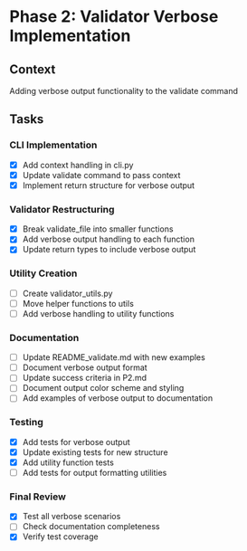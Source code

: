 # Phase 2: Validator Verbose Implementation

## Context

Adding verbose output functionality to the validate command

## Tasks

### CLI Implementation

- [x] Add context handling in cli.py
- [x] Update validate command to pass context
- [x] Implement return structure for verbose output

### Validator Restructuring

- [x] Break validate_file into smaller functions
- [x] Add verbose output handling to each function
- [x] Update return types to include verbose output

### Utility Creation

- [ ] Create validator_utils.py
- [ ] Move helper functions to utils
- [ ] Add verbose handling to utility functions

### Documentation

- [ ] Update README_validate.md with new examples
- [ ] Document verbose output format
- [ ] Update success criteria in P2.md
- [ ] Document output color scheme and styling
- [ ] Add examples of verbose output to documentation

### Testing

- [x] Add tests for verbose output
- [x] Update existing tests for new structure
- [x] Add utility function tests
- [ ] Add tests for output formatting utilities

### Final Review

- [x] Test all verbose scenarios
- [ ] Check documentation completeness
- [x] Verify test coverage
